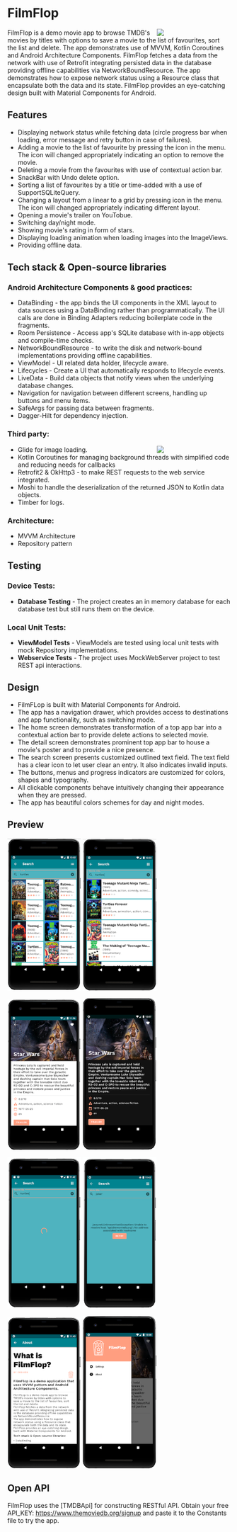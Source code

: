 # FilmFlop
<img src="/previews/preview_1.gif" align="right" width="33%"/>

FilmFlop is a demo movie app to browse TMDB's movies by titles with options to save a movie to the list of favourites, sort the list and delete.
The app demonstrates use of MVVM, Kotlin Coroutines and Android Architecture Components. FilmFlop fetches a data from the network with use of Retrofit integrating persisted data in the database providing offline capabilities via NetworkBoundResource. The app demonstrates how to expose network status using a Resource class that encapsulate both the data and its state. FilmFlop provides an eye-catching design built with Material Components for Android.

## Features
  + Displaying network status while fetching data (circle progress bar when loading, error message and retry button in case of failures).
  + Adding a movie to the list of favourite by pressing the icon in the menu. The icon will changed appropriately indicating an option to remove the movie.
  + Deleting a movie from the favourites with use of contextual action bar.
  + SnackBar with Undo delete option.
  + Sorting a list of favourites by a title or time-added with a use of SupportSQLiteQuery.
  + Changing a layout from a linear to a grid by pressing icon in the menu. The icon will changed appropriately indicating different layout.
  + Opening a movie's trailer on YouTobue.
  + Switching day/night mode.
  + Showing movie's rating in form of stars.
  + Displaying loading animation when loading images into the ImageViews.
  + Providing offline data.
  
 
## Tech stack & Open-source libraries
### Android Architecture Components & good practices: </b>
  - DataBinding - the app binds the UI components in the XML layout to data sources using a DataBinding rather than programmatically. The UI calls are done in Binding Adapters reducing boilerplate code in the fragments.
  - Room Persistence - Access app's SQLite database with in-app objects and compile-time checks.
  - NetworkBoundResource - to write the disk and network-bound implementations providing offline capabilities.
  - ViewModel - UI related data holder, lifecycle aware.
  - Lifecycles - Create a UI that automatically responds to lifecycle events.
  - LiveData - Build data objects that notify views when the underlying database changes.
  - Navigation for navigation between different screens, handling up buttons and menu items. 
  - SafeArgs for passing data between fragments.
  - Dagger-Hilt for dependency injection.
  
### Third party:
<img src="/previews/preview_2.gif" align="right" width="33%"/>

  - Glide for image loading.
  - Kotlin Coroutines for managing background threads with simplified code and reducing needs for callbacks
  - Retrofit2 & OkHttp3 - to make REST requests to the web service integrated.
  - Moshi to handle the deserialization of the returned JSON to Kotlin data objects.
  - Timber for logs.
  
### Architecture:
  - MVVM Architecture 
  - Repository pattern
  
## Testing 
###  Device Tests:
  - <b>Database Testing</b> - The project creates an in memory database for each database test but still runs them on the device. 
### Local Unit Tests:
  - <b>ViewModel Tests</b> - ViewModels are tested using local unit tests with mock Repository implementations.
  - <b>Webservice Tests</b> - The project uses MockWebServer project to test REST api interactions.  
  
## Design
+ FilmFLop is built with Material Components for Android.
+ The app has a navigation drawer, which provides access to destinations and app functionality, such as switching mode.
+ The home screen demonstrates transformation of a top app bar into a contextual action bar to provide delete actions to selected movie. 
+ The detail screen demonstrates prominent top app bar to house a movie's poster and to provide a nice presence.
+ The search screen presents customized outlined text field. The text field has a clear icon to let user clear an entry. It also indicates invalid inputs. 
+ The buttons, menus and progress indicators are customized for colors, shapes and typography.
+ All clickable components behave intuitively changing their appearance when they are pressed.
+ The app has beautiful colors schemes for day and night modes.

## Preview
<img src="/previews/screenshot_1.png" width="33%" /> <img src="/previews/screenshot_2.png" width="33%" />

<img src="/previews/screenshot_3.png" width="33%"/> <img src="/previews/screenshot_4.png" width="33%"/>

<img src="/previews/screenshot_5.png" width="33%"/> <img src="/previews/screenshot_6.png" width="33%"/>  

<img src="/previews/screenshot_7.png" width="33%"/> <img src="/previews/screenshot_8.png" width="33%"/>                                        

## Open API
FilmFlop uses the [TMDBApi] for constructing RESTful API. Obtain your free API_KEY: https://www.themoviedb.org/signup and paste it to the Constants file to try the app.